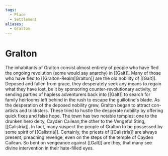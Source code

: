 ```yaml
---
tags:
  - Place
  - Settlement
aliases:
  - Gralton
---
```

# Gralton
The inhabitants of Gralton consist almost entirely of people who have fled the ongoing revolution (some would say anarchy) in [[Galt]]. Many of those who have fled to [[Gralton-Realm|Gralton]] are the old nobility of [[Galt]]. Deposed and fallen from grace, they desperately seek any means to regain what they have lost, be it by sponsoring counter-revolutionary activity, or sending parties of hapless adventurers back into [[Galt]] to search for family heirlooms left behind in the rush to escape the guillotine's blade. As the desperation of the deposed nobility grew, Gralton began to attract con-artists and tricksters. These tried to hustle the desperate nobility by offering quick fixes and false hope.
The town has two notable temples: one to the drunken hero deity, Cayden Cailean,the other to the Vengeful Sting, [[Calistria]]. In fact, many suspect the people of Gralton to be possessed by some spirit of [[Calistria]]. Certainly, the priests of [[Calistria]] are always present, preaching revenge, even on the steps of the temple of Cayden Cailean. So bent on vengeance against [[Galt]] are they, that many see divine intervention in their hate-filled eyes. 